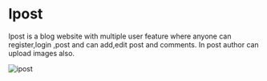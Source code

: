# Ipost
Ipost is a blog website with multiple user feature where anyone can register,login ,post and can add,edit post and comments.
In post author can upload images also.


![ipost](https://user-images.githubusercontent.com/43684300/72661418-d323bd80-39ff-11ea-8c6e-dac43bc40795.png)
